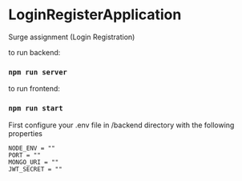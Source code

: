 # LoginRegisterApplication
Surge assignment (Login Registration)

to run backend:
  ### `npm run server`
 
to run frontend:
  ### `npm run start`

First configure your .env file in /backend directory with the following properties

```
NODE_ENV = ""
PORT = ""
MONGO_URI = ""
JWT_SECRET = ""
```

